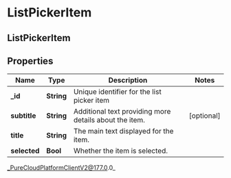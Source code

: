 # ListPickerItem

## ListPickerItem

## Properties

|Name | Type | Description | Notes|
|------------ | ------------- | ------------- | -------------|
| **_id** | **String** | Unique identifier for the list picker item | |
| **subtitle** | **String** | Additional text providing more details about the item. | [optional] |
| **title** | **String** | The main text displayed for the item. | |
| **selected** | **Bool** | Whether the item is selected. | |



_PureCloudPlatformClientV2@177.0.0_

